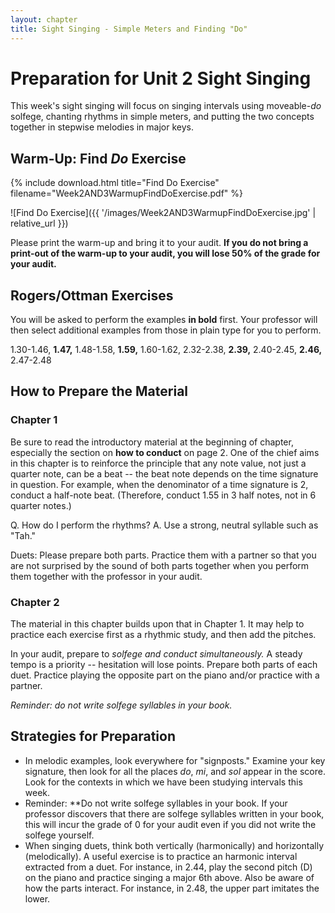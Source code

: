 ```yaml
---
layout: chapter
title: Sight Singing - Simple Meters and Finding "Do"
---
```


# Preparation for Unit 2 Sight Singing

This week's sight singing will focus on singing intervals using moveable-*do* solfege, chanting rhythms in simple meters, and putting the two concepts together in stepwise melodies in major keys. 

## Warm-Up: Find *Do* Exercise

{% include download.html title="Find Do Exercise" filename="Week2AND3WarmupFindDoExercise.pdf" %}

![Find Do Exercise]({{ '/images/Week2AND3WarmupFindDoExercise.jpg' | relative_url }})

Please print the warm-up and bring it to your audit. **If you do not bring a print-out of the warm-up to your audit, you will lose 50% of the grade for your audit.**

## Rogers/Ottman Exercises

You will be asked to perform the examples **in bold** first. Your professor will then select additional examples from those in plain type for you to perform.

1.30-1.46, **1.47,** 1.48-1.58, **1.59,** 1.60-1.62, 2.32-2.38, **2.39,** 2.40-2.45, **2.46,** 2.47-2.48 


## How to Prepare the Material

### Chapter 1

Be sure to read the introductory material at the beginning of chapter, especially the section on **how to conduct** on page 2. One of the chief aims in this chapter is to reinforce the principle that any note value, not just a quarter note, can be a beat -- the beat note depends on the time signature in question. For example, when the denominator of a time signature is 2, conduct a half-note beat. (Therefore, conduct 1.55 in 3 half notes, not in 6 quarter notes.)

Q. How do I perform the rhythms?
A. Use a strong, neutral syllable such as "Tah."

Duets: Please prepare both parts. Practice them with a partner so that you are not surprised by the sound of both parts together when you perform them together with the professor in your audit.

### Chapter 2

The material in this chapter builds upon that in Chapter 1. It may help to practice each exercise first as a rhythmic study, and then add the pitches. 

In your audit, prepare to *solfege and conduct simultaneously.* A steady tempo is a priority -- hesitation will lose points. Prepare both parts of each duet. Practice playing the opposite part on the piano and/or practice with a partner. 

*Reminder: do not write solfege syllables in your book.* 

## Strategies for Preparation

- In melodic examples, look everywhere for "signposts." Examine your key signature, then look for all the places *do*, *mi*, and *sol* appear in the score. Look for the contexts in which we have been studying intervals this week.
- Reminder: **Do not write solfege syllables in your book. If your professor discovers that there are solfege syllables written in your book, this will incur the grade of 0 for your audit even if you did not write the solfege yourself.
- When singing duets, think both vertically (harmonically) and horizontally (melodically). A useful exercise is to practice an harmonic interval extracted from a duet. For instance, in 2.44, play the second pitch (D) on the piano and practice singing a major 6th above. Also be aware of how the parts interact. For instance, in 2.48, the upper part imitates the lower.